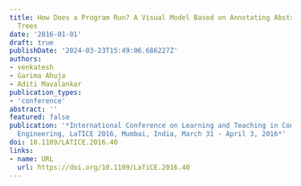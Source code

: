```yaml
---
title: How Does a Program Run? A Visual Model Based on Annotating Abstract Syntax
  Trees
date: '2016-01-01'
draft: true
publishDate: '2024-03-23T15:49:06.686227Z'
authors:
- venkatesh
- Garima Ahuja
- Aditi Mavalankar
publication_types:
- 'conference'
abstract: ''
featured: false
publication: '*International Conference on Learning and Teaching in Computing and
  Engineering, LaTICE 2016, Mumbai, India, March 31 - April 3, 2016*'
doi: 10.1109/LATICE.2016.40
links:
- name: URL
  url: https://doi.org/10.1109/LaTiCE.2016.40
---
```


